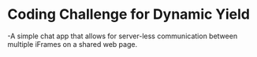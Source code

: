 # Coding Challenge for Dynamic Yield
-A simple chat app that allows for server-less communication between multiple iFrames on a shared web page.
